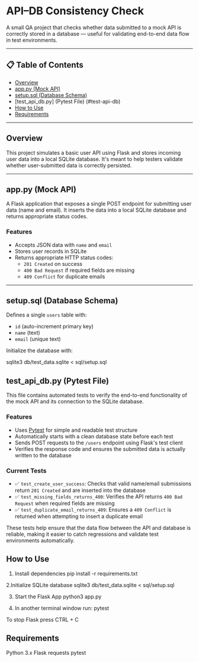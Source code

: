 # API–DB Consistency Check

A small QA project that checks whether data submitted to a mock API is correctly stored in a database — useful for validating end-to-end data flow in test environments.

---

## 📋 Table of Contents

- [Overview](#overview)
- [app.py (Mock API)](#apppy-mock-api)
- [setup.sql (Database Schema)](#setupsql-database-schema)
- [test_api_db.py] (Pytest File) (#test-api-db)
- [How to Use](#how-to-use)
- [Requirements](#requirements)

---

## Overview

This project simulates a basic user API using Flask and stores incoming user data into a local SQLite database. It's meant to help testers validate whether user-submitted data is correctly persisted.

---

## app.py (Mock API)

A Flask application that exposes a single POST endpoint for submitting user data (name and email). It inserts the data into a local SQLite database and returns appropriate status codes.

### Features

- Accepts JSON data with `name` and `email`
- Stores user records in SQLite
- Returns appropriate HTTP status codes:
  - `201 Created` on success
  - `400 Bad Request` if required fields are missing
  - `409 Conflict` for duplicate emails

---

## setup.sql (Database Schema)

Defines a single `users` table with:
- `id` (auto-increment primary key)
- `name` (text)
- `email` (unique text)

Initialize the database with:

sqlite3 db/test_data.sqlite < sql/setup.sql

## test_api_db.py (Pytest File)

This file contains automated tests to verify the end-to-end functionality of the mock API and its connection to the SQLite database.

### Features

- Uses [Pytest](https://docs.pytest.org/) for simple and readable test structure
- Automatically starts with a clean database state before each test
- Sends POST requests to the `/users` endpoint using Flask's test client
- Verifies the response code and ensures the submitted data is actually written to the database

### Current Tests

- ✅ `test_create_user_success`: Checks that valid name/email submissions return `201 Created` and are inserted into the database
- ✅ `test_missing_fields_returns_400`: Verifies the API returns `400 Bad Request` when required fields are missing
- ✅ `test_duplicate_email_returns_409`: Ensures a `409 Conflict` is returned when attempting to insert a duplicate email

These tests help ensure that the data flow between the API and database is reliable, making it easier to catch regressions and validate test environments automatically.


## How to Use

1. Install dependencies
pip install -r requirements.txt

2.Initialize SQLite database 
sqlite3 db/test_data.sqlite < sql/setup.sql

3.  Start the Flask App
python3 app.py

4. In another terminal window run:
pytest

To stop Flask press CTRL + C


## Requirements


Python 3.x
Flask
requests
pytest


